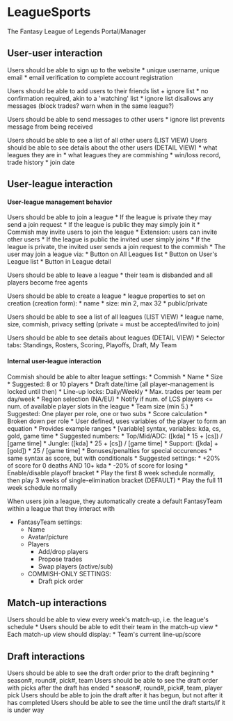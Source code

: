 LeagueSports
==============
The Fantasy League of Legends Portal/Manager


User-user interaction
----------------------
Users should be able to sign up to the website
    * unique username, unique email
    * email verification to complete account registration

Users should be able to add users to their friends list + ignore list
    * no confirmation required, akin to a 'watching' list
    * ignore list disallows any messages (block trades? warn when in the same league?)

Users should be able to send messages to other users
    * ignore list prevents message from being received

Users should be able to see a list of all other users (LIST VIEW)
Users should be able to see details about the other users (DETAIL VIEW)
    * what leagues they are in
    * what leagues they are commishing
    * win/loss record, trade history
    * join date
    
User-league interaction
----------------------
#### User-league management behavior

Users should be able to join a league
    * If the league is private they may send a join request
    * If the league is public they may simply join it
    * Commish may invite users to join the league
        * Extension: users can invite other users
            * If the league is public the invited user simply joins
            * If the league is private, the invited user sends a join request to the commish
    * The user may join a league via:
        * Button on All Leagues list
        * Button on User's League list
        * Button in League detail

Users should be able to leave a league
    * their team is disbanded and all players become free agents
    
Users should be able to create a league
    * league properties to set on creation (creation form):
        * name
        * size: min 2, max 32
        * public/private
    
Users should be able to see a list of all leagues (LIST VIEW)
    * league name, size, commish, privacy setting (private = must be accepted/invited to join)
    
Users should be able to see details about leagues (DETAIL VIEW)
    * Selector tabs: Standings, Rosters, Scoring, Playoffs, Draft, My Team
        
    
#### Internal user-league interaction

Commish should be able to alter league settings:
    * Commish
    * Name
    * Size 
        * Suggested: 8 or 10 players
    * Draft date/time (all player-management is locked until then)
    * Line-up locks: Daily/Weekly
    * Max. trades per team per day/week
    * Region selection (NA/EU)
        * Notify if num. of LCS players <= num. of available player slots in the league
    * Team size (min 5.)
        * Suggested: One player per role, one or two subs
    * Score calculation
        * Broken down per role
        * User defined, uses variables of the player to form an equation
            * Provides example ranges
            * [variable] syntax, variables: kda, cs, gold, game time
            * Suggested numbers:
                * Top/Mid/ADC: ([kda] * 15 + [cs]) / [game time]
                * Jungle: ([kda] * 25 + [cs]) / [game time]
                * Support: ([kda] + [gold]) * 25 / [game time]
        * Bonuses/penalties for special occurences
            * same syntax as score, but with conditionals
            * Suggested settings:
                * +20% of score for 0 deaths AND 10+ kda
                * -20% of score for losing
    * Enable/disable playoff bracket
        * Play the first 8 week schedule normally, then play 3 weeks of single-elimination bracket (DEFAULT)
        * Play the full 11 week schedule normally


        
When users join a league, they automatically create a default FantasyTeam within a league that they interact with
* FantasyTeam settings:
    * Name
    * Avatar/picture
    * Players
        * Add/drop players
        * Propose trades
        * Swap players (active/sub)
    * COMMISH-ONLY SETTINGS:
        * Draft pick order
    

Match-up interactions
----------------------
Users should be able to view every week's match-up, i.e. the league's schedule
    * Users should be able to edit their team in the match-up view
    * Each match-up view should display:
        * Team's current line-up/score
    

Draft interactions
----------------------
Users should be able to see the draft order prior to the draft beginning
    * season#, round#, pick#, team
Users should be able to see the draft order with picks after the draft has ended
    * season#, round#, pick#, team, player pick
Users should be able to join the draft after it has begun, but not after it has completed
Users should be able to see the time until the draft starts/if it is under way

    
    